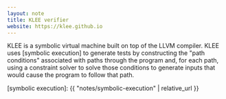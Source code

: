 ```yaml
---
layout: note
title: KLEE verifier
website: https://klee.github.io
---
```


KLEE is a symbolic virtual machine built on top of the LLVM compiler.  KLEE
uses [symbolic execution] to generate tests by constructing the "path
conditions" associated with paths through the program and, for each path, using
a constraint solver to solve those conditions to generate inputs that would
cause the program to follow that path.

[symbolic execution]: {{ "notes/symbolic-execution" | relative_url }}
